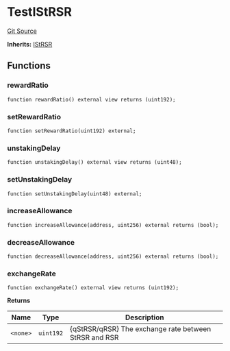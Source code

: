 # TestIStRSR
[Git Source](https://github.com/larrythecucumber321/protocol/blob/3222eb21fbb20ddd3d3fa2233072dfa96ea3e340/contracts/interfaces/IStRSR.sol)

**Inherits:**
[IStRSR](/src/contracts/interfaces/IStRSR.sol/interface.IStRSR.md)


## Functions
### rewardRatio


```solidity
function rewardRatio() external view returns (uint192);
```

### setRewardRatio


```solidity
function setRewardRatio(uint192) external;
```

### unstakingDelay


```solidity
function unstakingDelay() external view returns (uint48);
```

### setUnstakingDelay


```solidity
function setUnstakingDelay(uint48) external;
```

### increaseAllowance


```solidity
function increaseAllowance(address, uint256) external returns (bool);
```

### decreaseAllowance


```solidity
function decreaseAllowance(address, uint256) external returns (bool);
```

### exchangeRate


```solidity
function exchangeRate() external view returns (uint192);
```
**Returns**

|Name|Type|Description|
|----|----|-----------|
|`<none>`|`uint192`|{qStRSR/qRSR} The exchange rate between StRSR and RSR|


